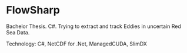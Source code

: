 # FlowSharp
Bachelor Thesis. C#. Trying to extract and track Eddies in uncertain Red Sea Data.

Technology: C#, NetCDF for .Net, ManagedCUDA, SlimDX

